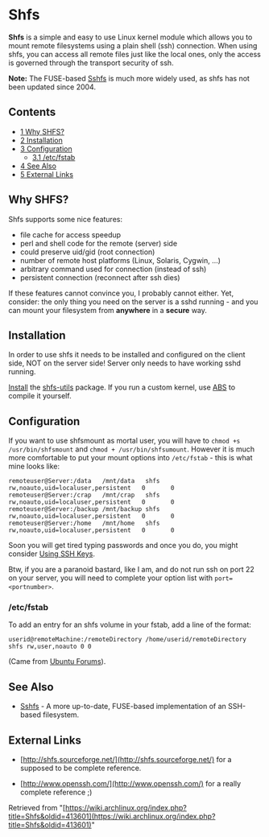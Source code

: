 # Shfs

**Shfs** is a simple and easy to use Linux kernel module which allows you to mount remote filesystems using a plain shell (ssh) connection. When using shfs, you can access all remote files just like the local ones, only the access is governed through the transport security of ssh.

**Note:** The FUSE-based [Sshfs](/index.php/Sshfs "Sshfs") is much more widely used, as shfs has not been updated since 2004.

## Contents

*   [1 Why SHFS?](#Why_SHFS.3F)
*   [2 Installation](#Installation)
*   [3 Configuration](#Configuration)
    *   [3.1 /etc/fstab](#.2Fetc.2Ffstab)
*   [4 See Also](#See_Also)
*   [5 External Links](#External_Links)

## Why SHFS?

Shfs supports some nice features:

*   file cache for access speedup
*   perl and shell code for the remote (server) side
*   could preserve uid/gid (root connection)
*   number of remote host platforms (Linux, Solaris, Cygwin, ...)
*   arbitrary command used for connection (instead of ssh)
*   persistent connection (reconnect after ssh dies)

If these features cannot convince you, I probably cannot either. Yet, consider: the only thing you need on the server is a sshd running - and you can mount your filesystem from **anywhere** in a **secure** way.

## Installation

In order to use shfs it needs to be installed and configured on the client side, NOT on the server side! Server only needs to have working sshd running.

[Install](/index.php/Install "Install") the [shfs-utils](https://www.archlinux.org/packages/?name=shfs-utils) package. If you run a custom kernel, use [ABS](/index.php/ABS "ABS") to compile it yourself.

## Configuration

If you want to use shfsmount as mortal user, you will have to `chmod +s /usr/bin/shfsmount` and `chmod + /usr/bin/shfsumount`. However it is much more comfortable to put your mount options into `/etc/fstab` - this is what mine looks like:

```
remoteuser@Server:/data   /mnt/data   shfs    rw,noauto,uid=localuser,persistent   0       0
remoteuser@Server:/crap   /mnt/crap   shfs    rw,noauto,uid=localuser,persistent   0       0
remoteuser@Server:/backup /mnt/backup shfs    rw,noauto,uid=localuser,persistent   0       0
remoteuser@Server:/home   /mnt/home   shfs    rw,noauto,uid=localuser,persistent   0       0

```

Soon you will get tired typing passwords and once you do, you might consider [Using SSH Keys](/index.php/Using_SSH_Keys "Using SSH Keys").

Btw, if you are a paranoid bastard, like I am, and do not run ssh on port 22 on your server, you will need to complete your option list with `port=<portnumber>`.

### /etc/fstab

To add an entry for an shfs volume in your fstab, add a line of the format:

```
userid@remoteMachine:/remoteDirectory /home/userid/remoteDirectory shfs rw,user,noauto 0 0

```

(Came from [Ubuntu Forums](http://ubuntuforums.org/archive/index.php/t-30332.html)).

## See Also

*   [Sshfs](/index.php/Sshfs "Sshfs") - A more up-to-date, FUSE-based implementation of an SSH-based filesystem.

## External Links

*   [http://shfs.sourceforge.net/](http://shfs.sourceforge.net/) for a supposed to be complete reference.

*   [http://www.openssh.com/](http://www.openssh.com/) for a really complete reference ;)

Retrieved from "[https://wiki.archlinux.org/index.php?title=Shfs&oldid=413601](https://wiki.archlinux.org/index.php?title=Shfs&oldid=413601)"